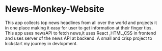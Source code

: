 # News-Monkey-Website
This app collects top news headlines from all over the world and projects it in one place making it easy for user to get information at their finger tips.
This app uses newsAPI to fetch news,it uses React ,HTML,CSS in frontend and uses server of the news API at backend.
A small and crisp project to kickstart my journey in devlopment.
